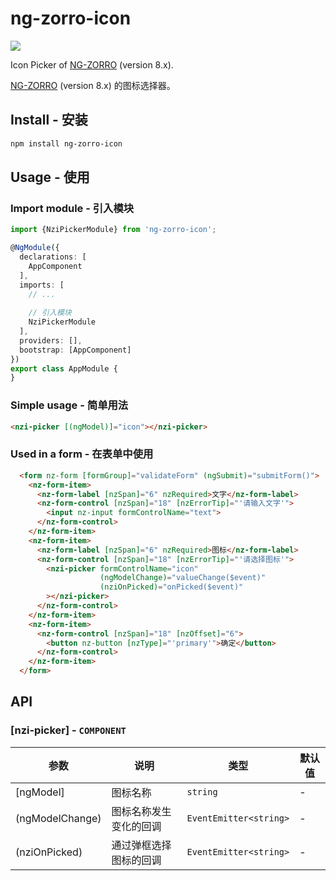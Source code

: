 # ng-zorro-icon

[![](https://img.shields.io/npm/v/ng-zorro-icon.svg)](https://www.npmjs.com/package/ng-zorro-icon)

Icon Picker of [NG-ZORRO](https://github.com/NG-ZORRO/ng-zorro-antd) (version 8.x).

[NG-ZORRO](https://github.com/NG-ZORRO/ng-zorro-antd) (version 8.x) 的图标选择器。

## Install - 安装

```bash
npm install ng-zorro-icon
```


## Usage - 使用

### Import module - 引入模块

```typescript
import {NziPickerModule} from 'ng-zorro-icon';

@NgModule({
  declarations: [
    AppComponent
  ],
  imports: [
    // ...
    
    // 引入模块
    NziPickerModule
  ],
  providers: [],
  bootstrap: [AppComponent]
})
export class AppModule {
}
```

### Simple usage - 简单用法

```html
<nzi-picker [(ngModel)]="icon"></nzi-picker>
```

### Used in a form - 在表单中使用

```html
  <form nz-form [formGroup]="validateForm" (ngSubmit)="submitForm()">
    <nz-form-item>
      <nz-form-label [nzSpan]="6" nzRequired>文字</nz-form-label>
      <nz-form-control [nzSpan]="18" [nzErrorTip]="'请输入文字'">
        <input nz-input formControlName="text">
      </nz-form-control>
    </nz-form-item>
    <nz-form-item>
      <nz-form-label [nzSpan]="6" nzRequired>图标</nz-form-label>
      <nz-form-control [nzSpan]="18" [nzErrorTip]="'请选择图标'">
        <nzi-picker formControlName="icon"
                    (ngModelChange)="valueChange($event)"
                    (nziOnPicked)="onPicked($event)"
        ></nzi-picker>
      </nz-form-control>
    </nz-form-item>
    <nz-form-item>
      <nz-form-control [nzSpan]="18" [nzOffset]="6">
        <button nz-button [nzType]="'primary'">确定</button>
      </nz-form-control>
    </nz-form-item>
  </form>
```



## API

### [nzi-picker] - `COMPONENT`

| 参数            | 说明                   | 类型                   | 默认值 |
| --------------- | ---------------------- | ---------------------- | ------ |
| [ngModel]       | 图标名称               | `string`               | -      |
| (ngModelChange) | 图标名称发生变化的回调 | `EventEmitter<string>` | -      |
| (nziOnPicked)   | 通过弹框选择图标的回调 | `EventEmitter<string>` | -      |

